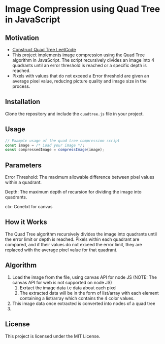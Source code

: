 # Image Compression using Quad Tree in JavaScript

## Motivation 
- [Construct Quad Tree LeetCode](https://leetcode.com/problems/construct-quad-tree/)
- This project implements image compression using the Quad Tree algorithm in JavaScript. The script recursively divides an image into 4 quadrants until an error threshold is reached or a specific depth is reached.
- Pixels with values that do not exceed a Error threshold are given an average pixel value, reducing picture quality and image size in the process.

## Installation
Clone the repository and include the `quadtree.js` file in your project.

## Usage
```javascript
// Example usage of the quad tree compression script
const image = /* Load your image */;
const compressedImage = compressImage(image);
```

## Parameters
Error Threshold: The maximum allowable difference between pixel values within a quadrant.

Depth: The maximum depth of recursion for dividing the image into quadrants.

ctx: Conetxt for canvas 

## How it Works
The Quad Tree algorithm recursively divides the image into quadrants until the error limit or depth is reached. Pixels within each quadrant are compared, and if their values do not exceed the error limit, they are replaced with the average pixel value for that quadrant.

## Algorithm
1. Load the image from the file, using canvas API for node JS (NOTE: The canvas API for web is not supported on node JS)
   1. Exrtact the image data i.e data about each pixel
   2. The extracted data will be in the form of list/array with each element containing a list/array which contains the 4 color values.
2. This image data once extracted is converted into nodes of a quad tree
3. 

## License
This project is licensed under the MIT License.